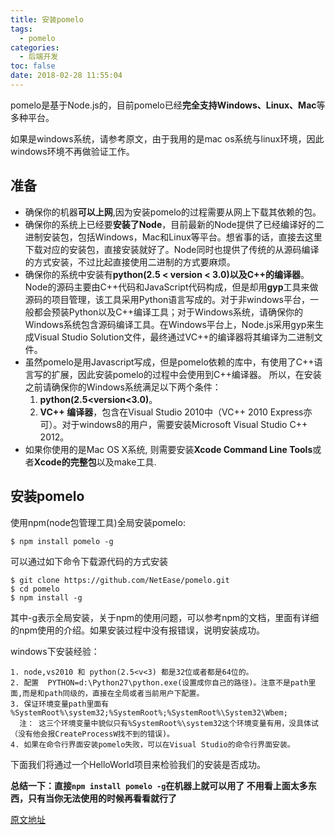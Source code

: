 ```yaml
---
title: 安装pomelo
tags:
  - pomelo
categories:
  - 后端开发
toc: false
date: 2018-02-28 11:55:04
---
```


pomelo是基于Node.js的，目前pomelo已经**完全支持Windows、Linux、Mac**等多种平台。

如果是windows系统，请参考原文，由于我用的是mac os系统与linux环境，因此windows环境不再做验证工作。

<!-- more -->

## 准备
* 确保你的机器**可以上网**,因为安装pomelo的过程需要从网上下载其依赖的包。
* 确保你的系统上已经要**安装了Node**，目前最新的Node提供了已经编译好的二进制安装包，包括Windows，Mac和Linux等平台。想省事的话，直接去这里下载对应的安装包，直接安装就好了。Node同时也提供了传统的从源码编译的方式安装，不过比起直接使用二进制的方式要麻烦。
* 确保你的系统中安装有**python(2.5 < version < 3.0)**以及**C++的编译器**。Node的源码主要由C++代码和JavaScript代码构成，但是却用**gyp**工具来做源码的项目管理，该工具采用Python语言写成的。对于非windows平台，一般都会预装Python以及C++编译工具；对于Windows系统，请确保你的Windows系统包含源码编译工具。在Windows平台上，Node.js采用gyp来生成Visual Studio Solution文件，最终通过VC++的编译器将其编译为二进制文件。
* 虽然pomelo是用Javascript写成，但是pomelo依赖的库中，有使用了C++语言写的扩展，因此安装pomelo的过程中会使用到C++编译器。 所以，在安装之前请确保你的Windows系统满足以下两个条件：
	1. **python(2.5<version<3.0)**。
	2. **VC++ 编译器**，包含在Visual Studio 2010中（VC++ 2010 Express亦可）。对于windows8的用户，需要安装Microsoft Visual Studio C++ 2012。
* 如果你使用的是Mac OS X系统, 则需要安装**Xcode Command Line Tools**或者**Xcode的完整包**以及make工具.

## 安装pomelo
使用npm(node包管理工具)全局安装pomelo:

```
$ npm install pomelo -g
```

可以通过如下命令下载源代码的方式安装

```
$ git clone https://github.com/NetEase/pomelo.git
$ cd pomelo
$ npm install -g
```

其中-g表示全局安装，关于npm的使用问题，可以参考npm的文档，里面有详细的npm使用的介绍。如果安装过程中没有报错误，说明安装成功。

windows下安装经验：

```
1. node,vs2010 和 python(2.5<v<3) 都是32位或者都是64位的。
2. 配置  PYTHON=d:\Python27\python.exe(设置成你自己的路径)。注意不是path里面,而是和path同级的，直接在全局或者当前用户下配置。
3. 保证环境变量path里面有 %SystemRoot%\system32;%SystemRoot%;%SystemRoot%\System32\Wbem;
  注： 这三个环境变量中貌似只有%SystemRoot%\system32这个环境变量有用，没具体试（没有他会报CreateProcessW找不到的错误)。
4. 如果在命令行界面安装pomelo失败，可以在Visual Studio的命令行界面安装。
```

下面我们将通过一个HelloWorld项目来检验我们的安装是否成功。

**总结一下：直接`npm install pomelo -g`在机器上就可以用了 不用看上面太多东西，只有当你无法使用的时候再看看就行了**

[原文地址](https://github.com/NetEase/pomelo/wiki/%E5%AE%89%E8%A3%85pomelo)
